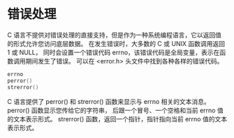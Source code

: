 # 错误处理

C 语言不提供对错误处理的直接支持，但是作为一种系统编程语言，它以返回值的形式允许您访问底层数据。
在发生错误时，大多数的 C 或 UNIX 函数调用返回 1 或 NULL，
同时会设置一个错误代码 errno，该错误代码是全局变量，表示在函数调用期间发生了错误。
可以在 <error.h> 头文件中找到各种各样的错误代码。

```c
errno
perror()
strerror()
```

C 语言提供了 perror() 和 strerror() 函数来显示与 errno 相关的文本消息。perror() 函数显示您传给它的字符串，
后跟一个冒号、一个空格和当前 errno 值的文本表示形式。
strerror() 函数，返回一个指针，指针指向当前 errno 值的文本表示形式。